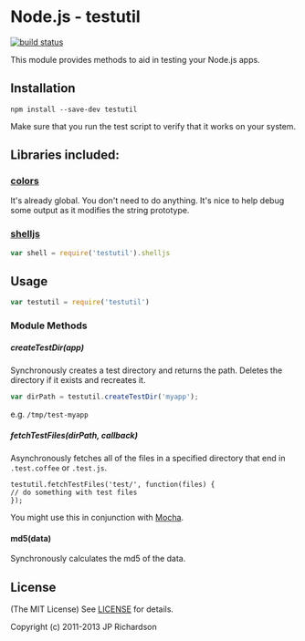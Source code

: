 Node.js - testutil
=================

[![build status](https://secure.travis-ci.org/jprichardson/node-testutil.png)](http://travis-ci.org/jprichardson/node-testutil)

This module provides methods to aid in testing your Node.js apps.



Installation
------------

    npm install --save-dev testutil

Make sure that you run the test script to verify that it works on your system.


Libraries included:
-------------------

### [colors](https://github.com/marak/colors.js/)

It's already global. You don't need to do anything. It's nice to help debug some output as it modifies the string prototype.

### [shelljs](https://github.com/arturadib/shelljs)

```js
var shell = require('testutil').shelljs
```



Usage
-----

```javascript
var testutil = require('testutil')
```


### Module Methods



##### createTestDir(app)

Synchronously creates a test directory and returns the path. Deletes the directory if it exists and recreates it.

```javascript
var dirPath = testutil.createTestDir('myapp');
```

e.g. `/tmp/test-myapp`



##### fetchTestFiles(dirPath, callback)

Asynchronously fetches all of the files in a specified directory that end in `.test.coffee` or `.test.js`.

```javscript
testutil.fetchTestFiles('test/', function(files) {
// do something with test files
});
```

You might use this in conjunction with [Mocha](mocha).


#### md5(data)

Synchronously calculates the md5 of the data.








License
-------

(The MIT License) See [LICENSE](https://github.com/jprichardson/node-testutil/blob/master/LICENSE) for details.

Copyright (c) 2011-2013 JP Richardson

[mocha]: http://mochajs.org/


